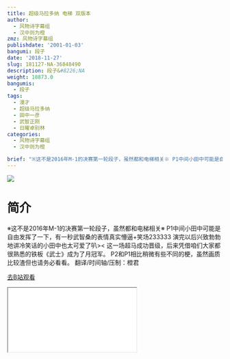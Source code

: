 ```yaml
---
title: 超级马拉多纳 电梯 双版本
author:
  - 风物诗字幕组
  - 汉中则为橙
zmz: 风物诗字幕组
publishdate: '2001-01-03'
bangumi: 段子
date: '2018-11-27'
slug: 181127-NA-36848490
description: 段子&#8226;NA
weight: 18873.0
bangumis:
  - 段子
tags:
  - 漫才
  - 超级马拉多纳
  - 田中一彦
  - 武智正刚
  - 日曜卓别林
categories:
  - 风物诗字幕组
  - 汉中则为橙

brief: "※这不是2016年M-1的决赛第一轮段子，虽然都和电梯相关※ P1中间小田中可能是自由发挥了一下，有一秒武智桑的表情真实懵逼+笑场233333 演完以后兴致勃勃地讲冷笑话的小田中也太可爱了叭>< 这一场超马成功晋级，后来凭借咱们大家都很熟悉的铁板《武士》成为了月冠军。 P2和P1相比稍微有些不同的梗，虽然画质比较渣但也请务必看看。 翻译/时间轴/压制：橙君"
---
```

![](https://i.imgur.com/8z0eNKh.jpg)
# 简介  
※这不是2016年M-1的决赛第一轮段子，虽然都和电梯相关※
P1中间小田中可能是自由发挥了一下，有一秒武智桑的表情真实懵逼+笑场233333
演完以后兴致勃勃地讲冷笑话的小田中也太可爱了叭><
这一场超马成功晋级，后来凭借咱们大家都很熟悉的铁板《武士》成为了月冠军。
P2和P1相比稍微有些不同的梗，虽然画质比较渣但也请务必看看。
翻译/时间轴/压制：橙君  

[去B站观看](https://www.bilibili.com/video/av36848490/)
<div class ="resp-container"><iframe class="testiframe" src="//player.bilibili.com/player.html?aid=36848490"", scrolling="no", allowfullscreen="true" > </iframe></div> 
